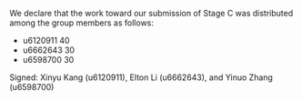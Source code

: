 We declare that the work toward our submission of Stage C was distributed among the group members as follows:

* u6120911 40
* u6662643 30
* u6598700 30

Signed: Xinyu Kang (u6120911), Elton Li (u6662643), and Yinuo Zhang (u6598700)
